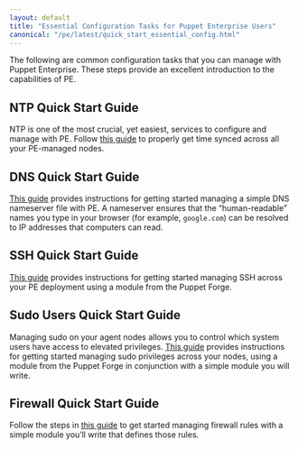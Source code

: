 ```yaml
---
layout: default
title: "Essential Configuration Tasks for Puppet Enterprise Users"
canonical: "/pe/latest/quick_start_essential_config.html"
---
```


The following are common configuration tasks that you can manage with Puppet Enterprise. These steps provide an excellent introduction to the capabilities of PE.

## NTP Quick Start Guide
NTP is one of the most crucial, yet easiest, services to configure and manage with PE. Follow [this guide](./quick_start_ntp.html) to properly get time synced across all your PE-managed nodes.

## DNS Quick Start Guide
[This guide](./quick_start_dns.html) provides instructions for getting started managing a simple DNS nameserver file with PE. A nameserver ensures that the “human-readable” names you type in your browser (for example, `google.com`) can be resolved to IP addresses that computers can read.

## SSH Quick Start Guide
[This guide](./quick_start_ssh.html) provides instructions for getting started managing SSH across your PE deployment using a module from the Puppet Forge.

## Sudo Users Quick Start Guide
Managing sudo on your agent nodes allows you to control which system users have access to elevated privileges. [This guide](./quick_start_sudo.html) provides instructions for getting started managing sudo privileges across your nodes, using a module from the Puppet Forge in conjunction with a simple module you will write.

## Firewall Quick Start Guide
Follow the steps in [this guide](./quick_start_firewall.html) to get started managing firewall rules with a simple module you’ll write that defines those rules.